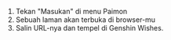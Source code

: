 1) Tekan "Masukan" di menu Paimon
2) Sebuah laman akan terbuka di browser-mu
3) Salin URL-nya dan tempel di Genshin Wishes.
